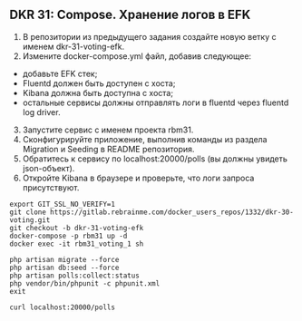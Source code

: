 ## DKR 31: Compose. Хранение логов в EFK

1. В репозитории из предыдущего задания создайте новую ветку с именем dkr-31-voting-efk.
2. Измените docker-compose.yml файл, добавив следующее:
* добавьте EFK стек;
* Fluentd должен быть доступен с хоста;
* Kibana должна быть доступна с хоста;
* остальные сервисы должны отправлять логи в fluentd через fluentd log driver.
3. Запустите сервис с именем проекта rbm31.
4. Сконфигурируйте приложение, выполнив команды из раздела Migration и Seeding в README репозитория.
5. Обратитесь к сервису по localhost:20000/polls (вы должны увидеть json-объект).
6. Откройте Kibana в браузере и проверьте, что логи запроса присутствуют.

```
export GIT_SSL_NO_VERIFY=1
git clone https://gitlab.rebrainme.com/docker_users_repos/1332/dkr-30-voting.git
git checkout -b dkr-31-voting-efk
docker-compose -p rbm31 up -d
docker exec -it rbm31_voting_1 sh

php artisan migrate --force
php artisan db:seed --force
php artisan polls:collect:status
php vendor/bin/phpunit -c phpunit.xml
exit

curl localhost:20000/polls
```
